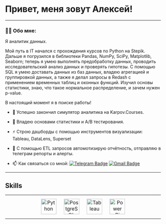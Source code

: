 # Привет, меня зовут Алексей!

---

### :man_technologist: Обо мне:

Я аналитик данных. 

Мой путь в IT начался с прохождения курсов по Python на Stepik. Дальше я погрузился в библиотеки Pandas, NumPy, SciPy, Matplotlib, Seaborn; теперь я умею выполнять предобработку данных, проводить исследовательский анализ данных и проверять гипотезы. С помощью SQL я умею доставать данных из баз данных, владею агрегацией и группировкой данных, а также я делал запросы в Redash с применением временных таблиц и оконных функций.
Изучил основы статистики, знаю, что такое нормальное распределение, и зачем нужен p-value. 

В настоящий момент я в поиске работы!  




- :telescope: Успешно закончил симулятор аналитика на Karpov.Courses.

- :seedling: Владею основами статистики и A/B тестирования.

- :zap: Строю дашборды с помощью инструментов визуализации: Tableau, DataLens, Superset

- :telescope: С помощью ETL запросов автомотизирую отчётность, отправляю в телеграм репорты и алерты. 

- :mailbox: Как связаться со мной: [![Telegram Badge](https://img.shields.io/badge/-Alexey_Zamarin-blue?style=flat&logo=Telegram&logoColor=white)](https://t.me/camerton18) [![Gmail Badge](https://img.shields.io/badge/-Gmail-red?style=flat&logo=Gmail&logoColor=white)](mailto:alexzamarin1996@gmail.com)

---

## Skills  
<table><tr><td valign="top" width="33%">

<div align="center">  
<a href="https://www.python.org/" target="_blank"><img style="margin: 10px" src="https://profilinator.rishav.dev/skills-assets/python-original.svg" alt="Python" height="50" /></a>  
<a href="https://www.postgresql.org/" target="_blank"><img style="margin: 10px" src="https://profilinator.rishav.dev/skills-assets/postgresql-original-wordmark.svg" alt="PostgreSQL" height="50" /></a>  
<a href="https://www.tableau.com/" target="_blank"><img style="margin: 10px" src="https://profilinator.rishav.dev/skills-assets/tableau.svg" alt="Tableau" height="50" /></a>  
<a href="https://powerbi.microsoft.com/en-us/" target="_blank"><img style="margin: 10px" src="https://profilinator.rishav.dev/skills-assets/powerbi.png" alt="Power Bi" height="50" /></a>  
</div>
